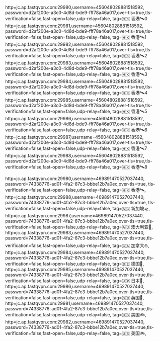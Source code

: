 http=jc.ap.fastqvpn.com:29980,username=456048028881518592, password=d2af200e-a3c0-4d8d-bde9-fff78a46a017,over-tls=true,tls-verification=false,fast-open=false,udp-relay=false, tag=🇭🇰 香港🛰️0
http=jc.ap.fastqvpn.com:29981,username=456048028881518592, password=d2af200e-a3c0-4d8d-bde9-fff78a46a017,over-tls=true,tls-verification=false,fast-open=false,udp-relay=false, tag=🇭🇰 香港🛰️1
http=jc.ap.fastqvpn.com:29982,username=456048028881518592, password=d2af200e-a3c0-4d8d-bde9-fff78a46a017,over-tls=true,tls-verification=false,fast-open=false,udp-relay=false, tag=🇭🇰 香港🛰️2
http=jc.ap.fastqvpn.com:29983,username=456048028881518592, password=d2af200e-a3c0-4d8d-bde9-fff78a46a017,over-tls=true,tls-verification=false,fast-open=false,udp-relay=false, tag=🇭🇰 香港🛰️3
http=jc.ap.fastqvpn.com:29984,username=456048028881518592, password=d2af200e-a3c0-4d8d-bde9-fff78a46a017,over-tls=true,tls-verification=false,fast-open=false,udp-relay=false, tag=🇭🇰 香港🛰️4
http=jc.ap.fastqvpn.com:29985,username=456048028881518592, password=d2af200e-a3c0-4d8d-bde9-fff78a46a017,over-tls=true,tls-verification=false,fast-open=false,udp-relay=false, tag=🇭🇰 香港🛰️5
http=jc.ap.fastqvpn.com:29986,username=456048028881518592, password=d2af200e-a3c0-4d8d-bde9-fff78a46a017,over-tls=true,tls-verification=false,fast-open=false,udp-relay=false, tag=🇭🇰 香港🛰️6
http=jc.ap.fastqvpn.com:29987,username=456048028881518592, password=d2af200e-a3c0-4d8d-bde9-fff78a46a017,over-tls=true,tls-verification=false,fast-open=false,udp-relay=false, tag=🇭🇰 香港🛰️7
http=jc.ap.fastqvpn.com:29988,username=456048028881518592, password=d2af200e-a3c0-4d8d-bde9-fff78a46a017,over-tls=true,tls-verification=false,fast-open=false,udp-relay=false, tag=🇭🇰 香港🛰️8

http=jc.ap.fastqvpn.com:29980,username=469891470527037440, password=74338776-ad01-4fa2-87c3-bbbe12b7a0ec,over-tls=true, tls-verification=false,fast-open=false,udp-relay=false, tag=🇭🇰 香港🛰️, 
http=jc.ap.fastqvpn.com:29988,username=469891470527037440, password=74338776-ad01-4fa2-87c3-bbbe12b7a0ec,over-tls=true, tls-verification=false,fast-open=false,udp-relay=false, tag=🇸🇬 新加坡🛸, 
http=jc.ap.fastqvpn.com:29987,username=469891470527037440, password=74338776-ad01-4fa2-87c3-bbbe12b7a0ec,over-tls=true,tls-verification=false,fast-open=false,udp-relay=false, tag=🇦🇺 澳大利亚🚁, 
http=jc.ap.fastqvpn.com:29983,username=469891470527037440, password=74338776-ad01-4fa2-87c3-bbbe12b7a0ec,over-tls=true,tls-verification=false,fast-open=false,udp-relay=false, tag=🇨🇦 加拿大⛵, 
http=jc.ap.fastqvpn.com:29984,username=469891470527037440, password=74338776-ad01-4fa2-87c3-bbbe12b7a0ec,over-tls=true,tls-verification=false,fast-open=false,udp-relay=false, tag=🇩🇪 德国🚀, 
http=jc.ap.fastqvpn.com:29985,username=469891470527037440, password=74338776-ad01-4fa2-87c3-bbbe12b7a0ec,over-tls=true,tls-verification=false,fast-open=false,udp-relay=false, tag=🇯🇵 日本🛵, 
http=jc.ap.fastqvpn.com:29986,username=469891470527037440, password=74338776-ad01-4fa2-87c3-bbbe12b7a0ec,over-tls=true,tls-verification=false,fast-open=false,udp-relay=false, tag=🇬🇧 英国🚆, 
http=jc.ap.fastqvpn.com:29981,username=469891470527037440, password=74338776-ad01-4fa2-87c3-bbbe12b7a0ec,over-tls=true,tls-verification=false,fast-open=false,udp-relay=false, tag=🇺🇸 美国🚲, 
http=jc.ap.fastqvpn.com:29982,username=469891470527037440, password=74338776-ad01-4fa2-87c3-bbbe12b7a0ec,over-tls=true,tls-verification=false,fast-open=false,udp-relay=false, tag=🇺🇸 美国🚲, 
